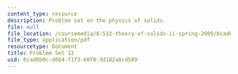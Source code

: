 ```yaml
---
content_type: resource
description: Problem set on the physics of solids.
file: null
file_location: /coursemedia/8-512-theory-of-solids-ii-spring-2009/6cad6b0cd6b4f1f360f03d182a8cd509_MIT8_512s09_pset12.pdf
file_type: application/pdf
resourcetype: Document
title: Problem Set 12
uid: 6cad6b0c-d6b4-f1f3-60f0-3d182a8cd509
---
```

